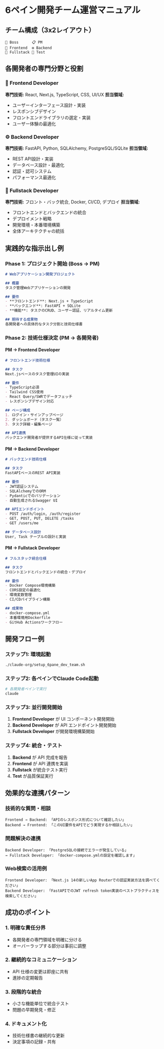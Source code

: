 # 6ペイン開発チーム運営マニュアル

## チーム構成（3x2レイアウト）

```
👑 Boss      📋 PM
🎨 Frontend  ⚙️ Backend  
🚀 Fullstack 🧪 Test
```

## 各開発者の専門分野と役割

### 🎨 Frontend Developer
**専門技術:** React, Next.js, TypeScript, CSS, UI/UX
**担当領域:**
- ユーザーインターフェース設計・実装
- レスポンシブデザイン
- フロントエンドライブラリの選定・実装
- ユーザー体験の最適化

### ⚙️ Backend Developer  
**専門技術:** FastAPI, Python, SQLAlchemy, PostgreSQL/SQLite
**担当領域:**
- REST API設計・実装
- データベース設計・最適化
- 認証・認可システム
- パフォーマンス最適化

### 🚀 Fullstack Developer
**専門技術:** フロント・バック統合, Docker, CI/CD, デプロイ
**担当領域:**
- フロントエンドとバックエンドの統合
- デプロイメント戦略
- 開発環境・本番環境構築
- 全体アーキテクチャの統括

## 実践的な指示出し例

### Phase 1: プロジェクト開始 (Boss → PM)

```markdown
# Webアプリケーション開発プロジェクト

## 概要
タスク管理Webアプリケーションの開発

## 要件
- **フロントエンド**: Next.js + TypeScript
- **バックエンド**: FastAPI + SQLite  
- **機能**: タスクのCRUD、ユーザー認証、リアルタイム更新

## 期待する成果物
各開発者への具体的なタスク分割と技術仕様書
```

### Phase 2: 技術仕様決定 (PM → 各開発者)

#### PM → Frontend Developer
```markdown
# フロントエンド技術仕様

## タスク
Next.jsベースのタスク管理UIの実装

## 要件
- TypeScript必須
- Tailwind CSS使用
- React Query/SWRでデータフェッチ
- レスポンシブデザイン対応

## ページ構成
1. ログイン・サインアップページ
2. ダッシュボード（タスク一覧）
3. タスク詳細・編集ページ

## API連携
バックエンド開発者が提供するAPI仕様に従って実装
```

#### PM → Backend Developer
```markdown
# バックエンド技術仕様

## タスク  
FastAPIベースのREST API実装

## 要件
- JWT認証システム
- SQLAlchemyでのORM
- Pydanticでのバリデーション
- 自動生成されるSwagger UI

## APIエンドポイント
- POST /auth/login, /auth/register
- GET, POST, PUT, DELETE /tasks
- GET /users/me

## データベース設計
User, Task テーブルの設計と実装
```

#### PM → Fullstack Developer
```markdown
# フルスタック統合仕様

## タスク
フロントエンドとバックエンドの統合・デプロイ

## 要件
- Docker Compose環境構築
- CORS設定の最適化
- 環境変数管理
- CI/CDパイプライン構築

## 成果物
- docker-compose.yml
- 本番環境用Dockerfile
- GitHub Actionsワークフロー
```

## 開発フロー例

### ステップ1: 環境起動
```bash
./claude-org/setup_6pane_dev_team.sh
```

### ステップ2: 各ペインでClaude Code起動
```bash
# 各開発者ペインで実行
claude
```

### ステップ3: 並行開発開始

1. **Frontend Developer** が UI コンポーネント開発開始
2. **Backend Developer** が API エンドポイント開発開始  
3. **Fullstack Developer** が開発環境構築開始

### ステップ4: 統合・テスト

1. **Backend** が API 完成を報告
2. **Frontend** が API 連携を実装
3. **Fullstack** が統合テスト実行
4. **Test** が品質保証実行

## 効果的な連携パターン

### 技術的な質問・相談
```
Frontend → Backend: 「APIのレスポンス形式について確認したい」
Backend → Frontend: 「このUI要件をAPIでどう実現するか相談したい」
```

### 問題解決の連携
```
Backend Developer: 「PostgreSQLの接続でエラーが発生している」
→ Fullstack Developer: 「docker-compose.ymlの設定を確認します」
```

### Web検索の活用例
```
Frontend Developer: 「Next.js 14の新しいApp Routerでの認証実装方法を調べてください」
Backend Developer: 「FastAPIでのJWT refresh token実装のベストプラクティスを検索してください」
```

## 成功のポイント

### 1. 明確な責任分界
- 各開発者の専門領域を明確に分ける
- オーバーラップする部分は事前に調整

### 2. 継続的なコミュニケーション
- API 仕様の変更は即座に共有
- 進捗の定期報告

### 3. 段階的な統合
- 小さな機能単位で統合テスト
- 問題の早期発見・修正

### 4. ドキュメント化
- 技術仕様書の継続的な更新
- 決定事項の記録・共有